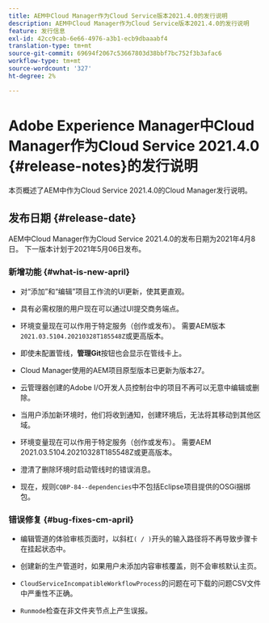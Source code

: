```yaml
---
title: AEM中Cloud Manager作为Cloud Service版本2021.4.0的发行说明
description: AEM中Cloud Manager作为Cloud Service版本2021.4.0的发行说明
feature: 发行信息
exl-id: 42cc9cab-6e66-4976-a3b1-ecb9dbaaabf4
translation-type: tm+mt
source-git-commit: 69694f2067c53667803d38bbf7bc752f3b3afac6
workflow-type: tm+mt
source-wordcount: '327'
ht-degree: 2%

---
```


# Adobe Experience Manager中Cloud Manager作为Cloud Service 2021.4.0 {#release-notes}的发行说明

本页概述了AEM中作为Cloud Service 2021.4.0的Cloud Manager发行说明。

## 发布日期 {#release-date}

AEM中Cloud Manager作为Cloud Service 2021.4.0的发布日期为2021年4月8日。
下一版本计划于2021年5月06日发布。

### 新增功能 {#what-is-new-april}

* 对“添加”和“编辑”项目工作流的UI更新，使其更直观。

* 具有必需权限的用户现在可以通过UI提交商务端点。

* 环境变量现在可以作用于特定服务（创作或发布）。 需要AEM版本`2021.03.5104.20210328T185548Z`或更高版本。

* 即使未配置管线，**管理Git**&#x200B;按钮也会显示在管线卡上。

* Cloud Manager使用的AEM项目原型版本已更新为版本27。

* 云管理器创建的Adobe I/O开发人员控制台中的项目不再可以无意中编辑或删除。

* 当用户添加新环境时，他们将收到通知，创建环境后，无法将其移动到其他区域。

* 环境变量现在可以作用于特定服务（创作或发布）。 需要AEM 2021.03.5104.20210328T185548Z或更高版本。

* 澄清了删除环境时启动管线时的错误消息。

* 现在，规则`CQBP-84--dependencies`中不包括Eclipse项目提供的OSGi捆绑包。

### 错误修复 {#bug-fixes-cm-april}

* 编辑管道的体验审核页面时，以斜杠`( / )`开头的输入路径将不再导致步骤卡在挂起状态中。

* 创建新的生产管道时，如果用户未添加内容审核覆盖，则不会审核默认主页。

* `CloudServiceIncompatibleWorkflowProcess`的问题在可下载的问题CSV文件中严重性不正确。

* `Runmode`检查在非文件夹节点上产生误报。
